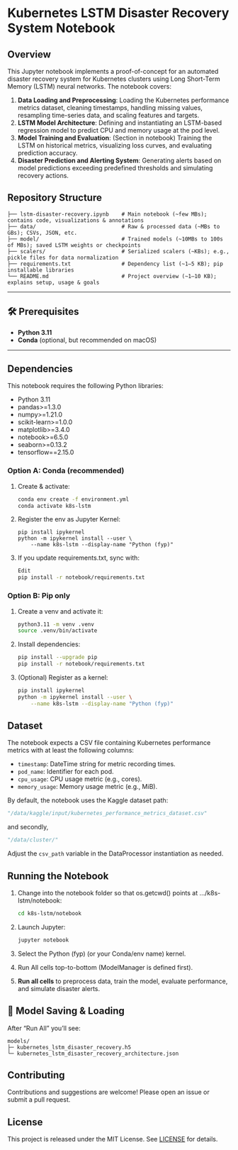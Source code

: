 # Kubernetes LSTM Disaster Recovery System Notebook

## Overview

This Jupyter notebook implements a proof-of-concept for an automated disaster recovery system for Kubernetes clusters using Long Short-Term Memory (LSTM) neural networks. The notebook covers:

1. **Data Loading and Preprocessing**: Loading the Kubernetes performance metrics dataset, cleaning timestamps, handling missing values, resampling time-series data, and scaling features and targets.
2. **LSTM Model Architecture**: Defining and instantiating an LSTM-based regression model to predict CPU and memory usage at the pod level.
3. **Model Training and Evaluation**: (Section in notebook) Training the LSTM on historical metrics, visualizing loss curves, and evaluating prediction accuracy.
4. **Disaster Prediction and Alerting System**: Generating alerts based on model predictions exceeding predefined thresholds and simulating recovery actions.

## Repository Structure

```
├── lstm-disaster-recovery.ipynb    # Main notebook (~few MBs); contains code, visualizations & annotations
├── data/                           # Raw & processed data (~MBs to GBs); CSVs, JSON, etc.
├── model/                          # Trained models (~10MBs to 100s of MBs); saved LSTM weights or checkpoints
├── scalers/                        # Serialized scalers (~KBs); e.g., pickle files for data normalization
├── requirements.txt                # Dependency list (~1–5 KB); pip installable libraries
└── README.md                       # Project overview (~1–10 KB); explains setup, usage & goals

```

---

## 🛠️ Prerequisites

* **Python 3.11**  
* **Conda** (optional, but recommended on macOS)  

---

## Dependencies

This notebook requires the following Python libraries:

* Python 3.11
* pandas>=1.3.0
* numpy>=1.21.0
* scikit-learn>=1.0.0
* matplotlib>=3.4.0
* notebook>=6.5.0
* seaborn>=0.13.2
* tensorflow==2.15.0

### Option A: Conda (recommended)

1. Create & activate:
   ```bash
   conda env create -f environment.yml
   conda activate k8s-lstm
   ```

2. Register the env as Jupyter Kernel:
    ```
    pip install ipykernel
    python -m ipykernel install --user \
        --name k8s-lstm --display-name "Python (fyp)"
    ```

3. If you update requirements.txt, sync with:
    ```bash
    Edit
    pip install -r notebook/requirements.txt
    ```

### Option B: Pip only
1. Create a venv and activate it:
    ```bash
    python3.11 -m venv .venv
    source .venv/bin/activate
    ```

2. Install dependencies:

    ```bash
    pip install --upgrade pip
    pip install -r notebook/requirements.txt
    ```

3. (Optional) Register as a kernel:
    ```bash
    pip install ipykernel
    python -m ipykernel install --user \
        --name k8s-lstm --display-name "Python (fyp)"
    ```

## Dataset

The notebook expects a CSV file containing Kubernetes performance metrics with at least the following columns:

* `timestamp`: DateTime string for metric recording times.
* `pod_name`: Identifier for each pod.
* `cpu_usage`: CPU usage metric (e.g., cores).
* `memory_usage`: Memory usage metric (e.g., MiB).

By default, the notebook uses the Kaggle dataset path:

```python
"/data/kaggle/input/kubernetes_performance_metrics_dataset.csv"
```
and secondly,
```python
"/data/cluster/"
```

Adjust the `csv_path` variable in the DataProcessor instantiation as needed.

## Running the Notebook
1. Change into the notebook folder so that os.getcwd() points at …/k8s-lstm/notebook:
    ```bash
    cd k8s-lstm/notebook
    ```

2. Launch Jupyter:
    ```bash
    jupyter notebook
    ```

3. Select the Python (fyp) (or your Conda/env name) kernel.

4. Run All cells top-to-bottom (ModelManager is defined first).

5. **Run all cells** to preprocess data, train the model, evaluate performance, and simulate disaster alerts.

## 💾 Model Saving & Loading

After “Run All” you’ll see:

```
models/
├─ kubernetes_lstm_disaster_recovery.h5
└─ kubernetes_lstm_disaster_recovery_architecture.json
```

## Contributing
Contributions and suggestions are welcome! Please open an issue or submit a pull request.

## License
This project is released under the MIT License. See [LICENSE](LICENSE) for details.

